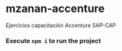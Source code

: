 # mzanan-accenture
Ejercicios capacitación Accenture SAP-CAP

### Execute `npm i` to run the project
